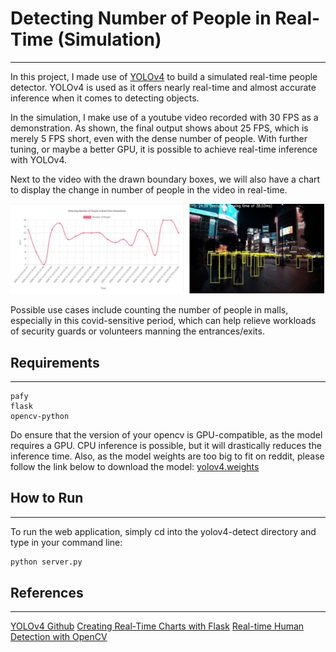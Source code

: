 # Detecting Number of People in Real-Time (Simulation)
------
In this project, I made use of [YOLOv4](https://github.com/AlexeyAB/darknet) to build a simulated real-time people detector. 
YOLOv4 is used as it offers nearly real-time and almost accurate inference when it comes to detecting objects.

In the simulation, I make use of a youtube video recorded with 30 FPS as a demonstration. As shown, the final output shows about 25 FPS, which is merely 5 FPS short, even with the dense number of people. With further tuning, or maybe a better GPU, it is possible to achieve real-time inference with YOLOv4.

Next to the video with the drawn boundary boxes, we will also have a chart to display the change in number of people in the video in real-time.

![Example of Web App](images/example.jpg?raw=true)

Possible use cases include counting the number of people in malls, especially in this covid-sensitive period, which can help relieve workloads of security guards or volunteers manning the entrances/exits.

## Requirements
------
```
pafy
flask
opencv-python
```

Do ensure that the version of your opencv is GPU-compatible, as the model requires a GPU. CPU inference is possible, but it will drastically reduces the inference time.
Also, as the model weights are too big to fit on reddit, please follow the link below to download the model:
[yolov4.weights](https://drive.google.com/file/d/1_0z71Drjhqe-tDtJcYzKGkbA-ezZpL1L/view?usp=sharing)

## How to Run
-----
To run the web application, simply cd into the yolov4-detect directory and type in your command line:
```python
python server.py
```

## References
------
[YOLOv4 Github](https://github.com/AlexeyAB/darknet)
[Creating Real-Time Charts with Flask](https://github.com/roniemartinez/real-time-charts-with-flask)
[Real-time Human Detection with OpenCV](https://thedatafrog.com/en/articles/human-detection-video/)